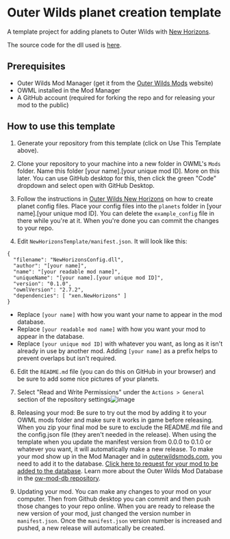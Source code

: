 # Outer Wilds planet creation template
 A template project for adding planets to Outer Wilds with [New Horizons](https://github.com/xen-42/outer-wilds-new-horizons).

The source code for the dll used is [here](https://github.com/xen-42/ow-new-horizons-mod-template).

## Prerequisites
- Outer Wilds Mod Manager (get it from the [Outer Wilds Mods](https://outerwildsmods.com/) website)
- OWML installed in the Mod Manager
- A GitHub account (required for forking the repo and for releasing your mod to the public)

## How to use this template
1. Generate your repository from this template (click on Use This Template above).

2. Clone your repository to your machine into a new folder in OWML's `Mods` folder. Name this folder [your name].[your unique mod ID]. More on this later. You can use GitHub desktop for this, then click the green "Code" dropdown and select open with GitHub Desktop.

3. Follow the instructions in [Outer Wilds New Horizons](https://nh.outerwildsmods.com/) on how to create planet config files. Place your config files into the `planets` folder in [your name].[your unique mod ID]. You can delete the `example_config` file in there while you're at it. When you're done you can commit the changes to your repo.

5. Edit `NewHorizonsTemplate/manifest.json`. It will look like this:

```
{
  "filename": "NewHorizonsConfig.dll", 
  "author": "[your name]",
  "name": "[your readable mod name]",
  "uniqueName": "[your name].[your unique mod ID]",
  "version": "0.1.0",
  "owmlVersion": "2.7.2",
  "dependencies": [ "xen.NewHorizons" ]
}
```

- Replace `[your name]` with how you want your name to appear in the mod database.
- Replace `[your readable mod name]` with how you want your mod to appear in the database.
- Replace `[your unique mod ID]` with whatever you want, as long as it isn't already in use by another mod. Adding `[your name]` as a prefix helps to prevent overlaps but isn't required.

6. Edit the `README.md` file (you can do this on GitHub in your browser) and be sure to add some nice pictures of your planets.

7. Select "Read and Write Permissions" under the `Actions > General` section of the repository settings![image](https://user-images.githubusercontent.com/25644444/168451761-43d3a0e7-c9a2-4f7f-b942-9aa7d5c3c793.png)

8. Releasing your mod: Be sure to try out the mod by adding it to your OWML mods folder and make sure it works in game before releasing. When you zip your final mod be sure to exclude the README.md file and the config.json file (they aren't needed in the release). When using the template when you update the manifest version from 0.0.0 to 0.1.0 or whatever you want, it will automatically make a new release. To make your mod show up in the Mod Manager and in [outerwildsmods.com](https://outerwildsmods.com), you need to add it to the database. [Click here to request for your mod to be added to the database](https://github.com/ow-mods/ow-mod-db/issues/new?labels=add-mod&template=add-mod.yml&title=%5BYour+mod+name+here%5D). Learn more about the Outer Wilds Mod Database in the [ow-mod-db repository](https://github.com/ow-mods/ow-mod-db).

9. Updating your mod. You can make any changes to your mod on your computer. Then from Github desktop you can commit and then push those changes to your repo online. When you are ready to release the new version of your mod, just changed the version number in `manifest.json`. Once the `manifest.json` version number is increased and pushed, a new release will automatically be created. 
